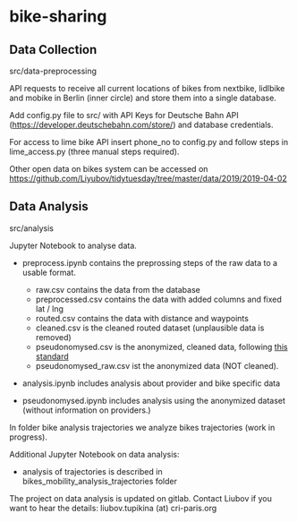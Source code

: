 # bike-sharing

## Data Collection
src/data-preprocessing

API requests to receive all current locations of bikes from nextbike, lidlbike and mobike in Berlin (inner circle) and store them into a single database.

Add config.py file to src/ with API Keys for Deutsche Bahn API (https://developer.deutschebahn.com/store/) and database credentials.

For access to lime bike API insert phone_no to config.py and follow steps in lime_access.py (three manual steps required).

Other open data on bikes system can be accessed on https://github.com/Liyubov/tidytuesday/tree/master/data/2019/2019-04-02

## Data Analysis
src/analysis

Jupyter Notebook to analyse data.

- preprocess.ipynb contains the preprossing steps of the raw data to a usable format. 
    - raw.csv contains the data from the database
    - preprocessed.csv contains the data with added columns and fixed lat / lng
    - routed.csv contains the data with distance and waypoints
    - cleaned.csv is the cleaned routed dataset (unplausible data is removed)
    - pseudonomysed.csv is the anonymized, cleaned data, following [this standard](https://data.louisvilleky.gov/dataset/dockless-vehicles) 
    - pseudonomysed_raw.csv ist the anonymized data (NOT cleaned).

- analysis.ipynb includes analysis about provider and bike specific data

- pseudonomysed.ipynb includes analysis using the anonymized dataset (without information on providers.)

In folder bike analysis trajectories we analyze bikes trajectories (work in progress).

Additional Jupyter Notebook on data analysis:

- analysis of trajectories is described in bikes_mobility_analysis_trajectories folder

The project on data analysis is updated on gitlab. Contact Liubov if you want to hear the details: liubov.tupikina (at) cri-paris.org
